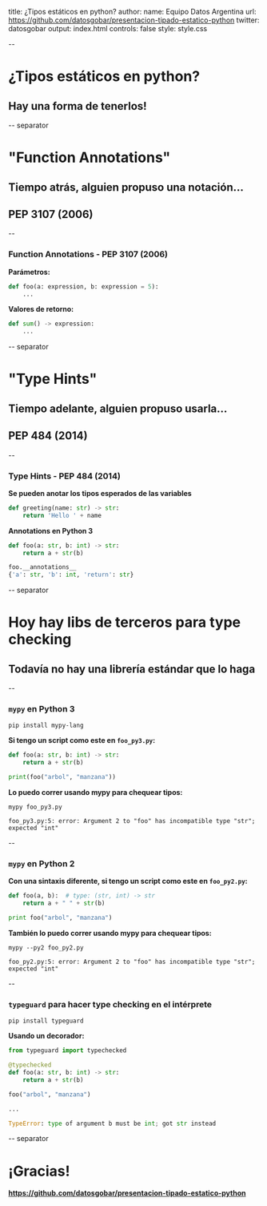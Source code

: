 title: ¿Tipos estáticos en python?
author:
  name: Equipo Datos Argentina
  url: https://github.com/datosgobar/presentacion-tipado-estatico-python
  twitter: datosgobar
output: index.html
controls: false
style: style.css

--
# ¿Tipos estáticos en python?
## Hay una forma de tenerlos!

-- separator
# "Function Annotations"
## Tiempo atrás, alguien propuso una **notación**...
## PEP 3107 (2006)

--
### Function Annotations - PEP 3107 (2006)

**Parámetros:**

```python
def foo(a: expression, b: expression = 5):
    ...
```

**Valores de retorno:**

```python
def sum() -> expression:
    ...
```

-- separator
# "Type Hints"
## Tiempo adelante, alguien propuso **usarla**...
## PEP 484 (2014)

--
### Type Hints - PEP 484 (2014)

**Se pueden anotar los tipos esperados de las variables**

```python
def greeting(name: str) -> str:
    return 'Hello ' + name
```

**Annotations en Python 3**

```python
def foo(a: str, b: int) -> str:
    return a + str(b)

foo.__annotations__
{'a': str, 'b': int, 'return': str}
```

-- separator
# Hoy hay libs de terceros para type checking
## Todavía no hay una **librería estándar** que lo haga

--
### `mypy` en Python 3

`pip install mypy-lang`

**Si tengo un script como este en `foo_py3.py`:**

```python
def foo(a: str, b: int) -> str:
    return a + str(b)

print(foo("arbol", "manzana"))
```

**Lo puedo correr usando mypy para chequear tipos:**

```
mypy foo_py3.py

foo_py3.py:5: error: Argument 2 to "foo" has incompatible type "str"; expected "int"
```

--
### `mypy` en Python 2

**Con una sintaxis diferente, si tengo un script como este en `foo_py2.py`:**

```python
def foo(a, b):  # type: (str, int) -> str
    return a + " " + str(b)

print foo("arbol", "manzana")
```

**También lo puedo correr usando mypy para chequear tipos:**

```
mypy --py2 foo_py2.py

foo_py2.py:5: error: Argument 2 to "foo" has incompatible type "str"; expected "int"
```

--
### `typeguard` para hacer type checking en el intérprete

```
pip install typeguard
```

**Usando un decorador:**

```python
from typeguard import typechecked

@typechecked
def foo(a: str, b: int) -> str:
    return a + str(b)

foo("arbol", "manzana")

...

TypeError: type of argument b must be int; got str instead
```

-- separator
# ¡Gracias!

**https://github.com/datosgobar/presentacion-tipado-estatico-python**







